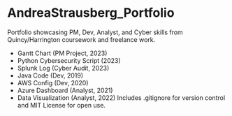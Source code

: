 # AndreaStrausberg_Portfolio
Portfolio showcasing PM, Dev, Analyst, and Cyber skills from Quincy/Harrington coursework and freelance work.
- Gantt Chart (PM Project, 2023)
- Python Cybersecurity Script (2023)
- Splunk Log (Cyber Audit, 2023)
- Java Code (Dev, 2019)
- AWS Config (Dev, 2020)
- Azure Dashboard (Analyst, 2021)
- Data Visualization (Analyst, 2022)
Includes .gitignore for version control and MIT License for open use.
